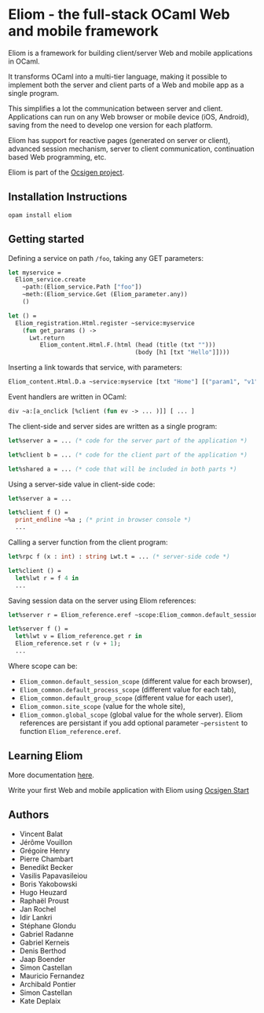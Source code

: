 # Eliom - the full-stack OCaml Web and mobile framework
Eliom is a framework for building client/server Web and mobile
applications in OCaml.

It transforms OCaml into a multi-tier language, making it possible to
implement both the server and client parts of a Web and mobile app
as a single program.

This simplifies a lot the communication between server and client.
Applications can run on any Web browser or mobile device (iOS,
Android), saving from the need to develop one version for each
platform.

Eliom has support for reactive pages (generated on server or client),
advanced session mechanism, server to client communication,
continuation based Web programming, etc.

Eliom is part of the [Ocsigen project][ocsigen].

## Installation Instructions

```
opam install eliom
```

## Getting started

Defining a service on path `/foo`, taking any GET parameters:

```ocaml
let myservice =
  Eliom_service.create
    ~path:(Eliom_service.Path ["foo"])
    ~meth:(Eliom_service.Get (Eliom_parameter.any))
    ()

let () =
  Eliom_registration.Html.register ~service:myservice
    (fun get_params () ->
      Lwt.return
         Eliom_content.Html.F.(html (head (title (txt "")))
                                    (body [h1 [txt "Hello"]])))
```

Inserting a link towards that service, with parameters:

```ocaml
Eliom_content.Html.D.a ~service:myservice [txt "Home"] [("param1", "v1"); ("param2", "v2")]
```

Event handlers are written in OCaml:

```ocaml
div ~a:[a_onclick [%client (fun ev -> ... )]] [ ... ]
```

The client-side and server sides are written as a single program:

```ocaml
let%server a = ... (* code for the server part of the application *)

let%client b = ... (* code for the client part of the application *)

let%shared a = ... (* code that will be included in both parts *)
```

Using a server-side value in client-side code:

```ocaml
let%server a = ...

let%client f () =
  print_endline ~%a ; (* print in browser console *)
  ...
```

Calling a server function from the client program:

```ocaml
let%rpc f (x : int) : string Lwt.t = ... (* server-side code *)

let%client () =
  let%lwt r = f 4 in
  ...
```

Saving session data on the server using Eliom references:

```ocaml
let%server r = Eliom_reference.eref ~scope:Eliom_common.default_session_scope 0

let%server f () =
  let%lwt v = Eliom_reference.get r in
  Eliom_reference.set r (v + 1);
  ...

```
Where scope can be:
* `Eliom_common.default_session_scope` (different value for each browser),
* `Eliom_common.default_process_scope` (different value for each tab),
* `Eliom_common.default_group_scope` (different value for each user),
* `Eliom_common.site_scope` (value for the whole site),
* `Eliom_common.global_scope` (global value for the whole server).
Eliom references are persistant if you add optional parameter `~persistent`
to function `Eliom_reference.eref`.

## Learning Eliom

More documentation [here](https://ocsigen.org/tuto/latest/manual/basics).

Write your first Web and mobile application with Eliom using [Ocsigen Start](https://ocsigen.org/ocsigen-start)

## Authors

* Vincent Balat
* Jérôme Vouillon
* Grégoire Henry
* Pierre Chambart
* Benedikt Becker
* Vasilis Papavasileiou
* Boris Yakobowski
* Hugo Heuzard
* Raphaël Proust
* Jan Rochel
* Idir Lankri
* Stéphane Glondu
* Gabriel Radanne
* Gabriel Kerneis
* Denis Berthod
* Jaap Boender
* Simon Castellan
* Mauricio Fernandez
* Archibald Pontier
* Simon Castellan
* Kate Deplaix

[ocsigen]: https://www.ocsigen.org/
[tutorial]: https://ocsigen.org/tuto/
[opam]: https://opam.ocaml.org/
[opaminst]: https://opam.ocaml.org/doc/Install.html
